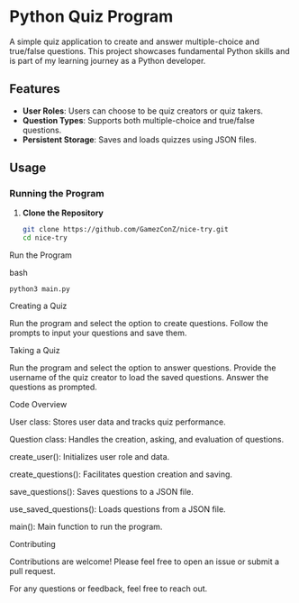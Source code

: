 # Python Quiz Program

A simple quiz application to create and answer multiple-choice and true/false questions. This project showcases fundamental Python skills and is part of my learning journey as a Python developer.

## Features

- **User Roles**: Users can choose to be quiz creators or quiz takers.
- **Question Types**: Supports both multiple-choice and true/false questions.
- **Persistent Storage**: Saves and loads quizzes using JSON files.

## Usage

### Running the Program

1. **Clone the Repository**

   ```bash
   git clone https://github.com/GamezConZ/nice-try.git
   cd nice-try
Run the Program

bash

    python3 main.py

Creating a Quiz

  Run the program and select the option to create questions.
  Follow the prompts to input your questions and save them.

Taking a Quiz

   Run the program and select the option to answer questions.
   Provide the username of the quiz creator to load the saved questions.
   Answer the questions as prompted.

Code Overview

   User class: Stores user data and tracks quiz performance.
   
   Question class: Handles the creation, asking, and evaluation of questions.
   
   create_user(): Initializes user role and data.
   
   create_questions(): Facilitates question creation and saving.
   
   save_questions(): Saves questions to a JSON file.
   
   use_saved_questions(): Loads questions from a JSON file.
   
   main(): Main function to run the program.
   

Contributing

Contributions are welcome! Please feel free to open an issue or submit a pull request.

For any questions or feedback, feel free to reach out.
